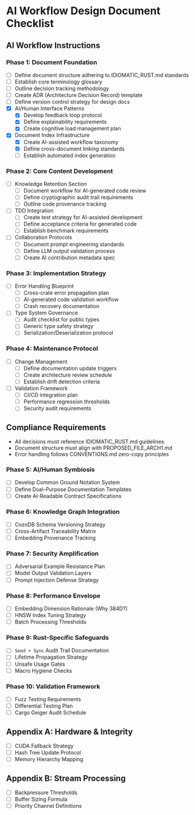 # AI Workflow Design Document Checklist

## AI Workflow Instructions
<!-- AI: Process these tasks in sequence. Keep human in loop. Never mark complete without explicit confirmation. -->

[//]: # (ANTI-PATTERN PROTECTION: This comment prevents accidental checklist item completion)

### Phase 1: Document Foundation
- [ ] Define document structure adhering to IDIOMATIC_RUST.md standards
- [ ] Establish core terminology glossary
- [ ] Outline decision tracking methodology
- [ ] Create ADR (Architecture Decision Record) template
- [ ] Define version control strategy for design docs
- [x] AI/Human Interface Patterns
  - [x] Develop feedback loop protocol
  - [x] Define explainability requirements
  - [x] Create cognitive load management plan
- [x] Document Index Infrastructure
  - [x] Create AI-assisted workflow taxonomy
  - [x] Define cross-document linking standards
  - [ ] Establish automated index generation

### Phase 2: Core Content Development
- [ ] Knowledge Retention Section
  - [ ] Document workflow for AI-generated code review
  - [ ] Define cryptographic audit trail requirements
  - [ ] Outline code provenance tracking

- [ ] TDD Integration
  - [ ] Create test strategy for AI-assisted development
  - [ ] Define acceptance criteria for generated code
  - [ ] Establish benchmark requirements

- [ ] Collaboration Protocols
  - [ ] Document prompt engineering standards
  - [ ] Define LLM output validation process
  - [ ] Create AI contribution metadata spec

### Phase 3: Implementation Strategy
- [ ] Error Handling Blueprint
  - [ ] Cross-crate error propagation plan
  - [ ] AI-generated code validation workflow
  - [ ] Crash recovery documentation

- [ ] Type System Governance
  - [ ] Audit checklist for public types
  - [ ] Generic type safety strategy
  - [ ] Serialization/Deserialization protocol

### Phase 4: Maintenance Protocol
- [ ] Change Management
  - [ ] Define documentation update triggers
  - [ ] Create architecture review schedule
  - [ ] Establish drift detection criteria

- [ ] Validation Framework
  - [ ] CI/CD integration plan
  - [ ] Performance regression thresholds
  - [ ] Security audit requirements

## Compliance Requirements
- All decisions must reference IDIOMATIC_RUST.md guidelines
- Document structure must align with PROPOSED_FILE_ARCH1.md
- Error handling follows CONVENTIONS.md zero-copy principles

### Phase 5: AI/Human Symbiosis
- [ ] Develop Common Ground Notation System
- [ ] Define Dual-Purpose Documentation Templates
- [ ] Create AI-Readable Contract Specifications

### Phase 6: Knowledge Graph Integration
- [ ] CozoDB Schema Versioning Strategy
- [ ] Cross-Artifact Traceability Matrix
- [ ] Embedding Provenance Tracking

### Phase 7: Security Amplification
- [ ] Adversarial Example Resistance Plan
- [ ] Model Output Validation Layers
- [ ] Prompt Injection Defense Strategy

### Phase 8: Performance Envelope
- [ ] Embedding Dimension Rationale (Why 384D?)
- [ ] HNSW Index Tuning Strategy
- [ ] Batch Processing Thresholds

### Phase 9: Rust-Specific Safeguards
- [ ] `Send + Sync` Audit Trail Documentation
- [ ] Lifetime Propagation Strategy
- [ ] Unsafe Usage Gates
- [ ] Macro Hygiene Checks

### Phase 10: Validation Framework
- [ ] Fuzz Testing Requirements
- [ ] Differential Testing Plan
- [ ] Cargo Geiger Audit Schedule

## Appendix A: Hardware & Integrity
- [ ] CUDA Fallback Strategy
- [ ] Hash Tree Update Protocol
- [ ] Memory Hierarchy Mapping

## Appendix B: Stream Processing
- [ ] Backpressure Thresholds
- [ ] Buffer Sizing Formula
- [ ] Priority Channel Definitions

